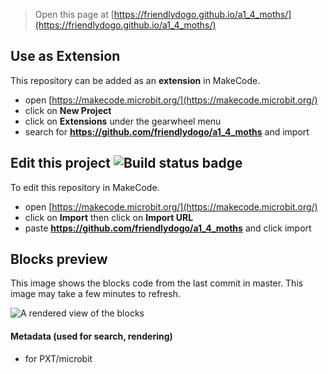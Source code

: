 
> Open this page at [https://friendlydogo.github.io/a1_4_moths/](https://friendlydogo.github.io/a1_4_moths/)

## Use as Extension

This repository can be added as an **extension** in MakeCode.

* open [https://makecode.microbit.org/](https://makecode.microbit.org/)
* click on **New Project**
* click on **Extensions** under the gearwheel menu
* search for **https://github.com/friendlydogo/a1_4_moths** and import

## Edit this project ![Build status badge](https://github.com/friendlydogo/a1_4_moths/workflows/MakeCode/badge.svg)

To edit this repository in MakeCode.

* open [https://makecode.microbit.org/](https://makecode.microbit.org/)
* click on **Import** then click on **Import URL**
* paste **https://github.com/friendlydogo/a1_4_moths** and click import

## Blocks preview

This image shows the blocks code from the last commit in master.
This image may take a few minutes to refresh.

![A rendered view of the blocks](https://github.com/friendlydogo/a1_4_moths/raw/master/.github/makecode/blocks.png)

#### Metadata (used for search, rendering)

* for PXT/microbit
<script src="https://makecode.com/gh-pages-embed.js"></script><script>makeCodeRender("{{ site.makecode.home_url }}", "{{ site.github.owner_name }}/{{ site.github.repository_name }}");</script>
